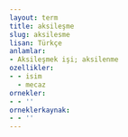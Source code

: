 ```yaml
---
layout: term
title: aksileşme
slug: aksilesme
lisan: Türkçe
anlamlar:
- Aksileşmek işi; aksilenme
ozellikler:
- - isim
  - mecaz
ornekler:
- - ''
orneklerkaynak:
- - ''
---
```

